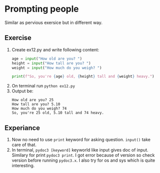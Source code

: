 # Prompting people

Similar as pervious exersice but in different way.

## Exercise

1. Create ex12.py and write following content:
    ```py
    age = input("How old are you? ")
    height = input("How tall are you? ")
    weight = input("How much do you weigh? ")

    print(f"So, you're {age} old, {height} tall and {weight} heavy.")
    ```
2. On terminal run `python ex12.py`
3. Output be:
    ```
    How old are you? 25
    How tall are you? 5.10
    How much do you weigh? 74
    So, you're 25 old, 5.10 tall and 74 heavy.
    ```

## Experiance

1. Now no need to use `print` keyword for asking question. `input()` take care of that.
2. In terminal, `pydoc3 [keyword]` keyworld like input gives doc of input. Similary for print `pydoc3 print`. I got error because of version so check version before running `pydoc3.x`. I also try for os and sys which is quite interesting.
